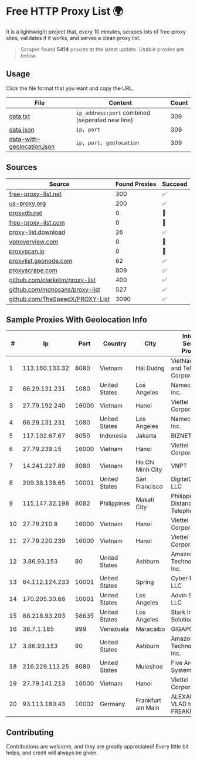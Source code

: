 
# Free HTTP Proxy List 🌍

It is a lightweight project that, every 10 minutes, scrapes lots of free-proxy sites, validates if it works, and serves a clean proxy list.


> Scraper found **5414** proxies at the latest update. Usable proxies are below.

## Usage

Click the file format that you want and copy the URL.


|File|Content|Count|
|----|-------|-----|
|[data.txt](https://raw.githubusercontent.com/themiralay/Proxy-List-World/master/data.txt)|`ip_address:port` combined (seperated new line)|309|
|[data.json](https://raw.githubusercontent.com/themiralay/Proxy-List-World/master/data.json)|`ip, port`|309|
|[data-with-geolocation.json](https://raw.githubusercontent.com/themiralay/Proxy-List-World/master/data-with-geolocation.json)|`ip, port, geolocation`|309|

## Sources

|Source|Found Proxies|Succeed|
|------|-------------|-------|
|[free-proxy-list.net](https://free-proxy-list.net)|300|✅|
|[us-proxy.org](https://www.us-proxy.org)|200|✅|
|[proxydb.net](http://proxydb.net)|0|🚫|
|[free-proxy-list.com](https://free-proxy-list.com/?page=&port=&type%5B%5D=http&type%5B%5D=https&up_time=0&search=Search)|0|🚫|
|[proxy-list.download](https://www.proxy-list.download/HTTP)|26|✅|
|[vpnoverview.com](https://vpnoverview.com/privacy/anonymous-browsing/free-proxy-servers)|0|🚫|
|[proxyscan.io](https://www.proxyscan.io)|0|🚫|
|[proxylist.geonode.com](https://proxylist.geonode.com/api/proxy-list?limit=300&page=1&sort_by=lastChecked&sort_type=desc&protocols=http,https)|62|✅|
|[proxyscrape.com](https://api.proxyscrape.com/v2/?request=displayproxies&protocol=http&timeout=10000&country=all&ssl=all&anonymity=all)|809|✅|
|[github.com/clarketm/proxy-list](https://raw.githubusercontent.com/clarketm/proxy-list/master/proxy-list-raw.txt)|400|✅|
|[github.com/monosans/proxy-list](https://raw.githubusercontent.com/monosans/proxy-list/main/proxies/http.txt)|527|✅|
|[github.com/TheSpeedX/PROXY-List](https://raw.githubusercontent.com/TheSpeedX/PROXY-List/master/http.txt)|3090|✅|


## Sample Proxies With Geolocation Info

|#|Ip|Port|Country|City|Internet Service Provider|
|-|--|----|-------|----|-------------------------|
|1|113.160.133.32|8080|Vietnam|Hải Dương|VietNam Post and Telecom Corporation|
|2|66.29.131.231|1080|United States|Los Angeles|Namecheap, Inc.|
|3|27.79.192.240|16000|Vietnam|Hanoi|Viettel Corporation|
|4|66.29.131.231|1080|United States|Los Angeles|Namecheap, Inc.|
|5|117.102.67.67|8050|Indonesia|Jakarta|BIZNET|
|6|27.79.239.15|16000|Vietnam|Hanoi|Viettel Corporation|
|7|14.241.227.89|8080|Vietnam|Ho Chi Minh City|VNPT|
|8|209.38.138.65|10001|United States|San Francisco|DigitalOcean, LLC|
|9|115.147.32.198|8082|Philippines|Makati City|Philippine Long Distance Telephone Co.|
|10|27.79.210.8|16000|Vietnam|Hanoi|Viettel Corporation|
|11|27.79.220.239|16000|Vietnam|Hanoi|Viettel Corporation|
|12|3.86.93.153|80|United States|Ashburn|Amazon Technologies Inc.|
|13|64.112.124.233|10001|United States|Spring|Cyber Planet LLC|
|14|170.205.30.68|10001|United States|Los Angeles|Advin Services LLC|
|15|88.218.93.203|58635|United States|Los Angeles|Stark Industries Solutions LTD|
|16|38.7.1.185|999|Venezuela|Maracaibo|GIGAPOP, C.A.|
|17|3.86.93.153|80|United States|Ashburn|Amazon Technologies Inc.|
|18|216.229.112.25|8080|United States|Muleshoe|Five Area Systems, LLC|
|19|27.79.141.213|16000|Vietnam|Hanoi|Viettel Corporation|
|20|93.113.180.43|10002|Germany|Frankfurt am Main|ALEXANDRU VLAD trading as FREAKHOSTING|



## Contributing

Contributions are welcome, and they are greatly appreciated! Every
little bit helps, and credit will always be given.

